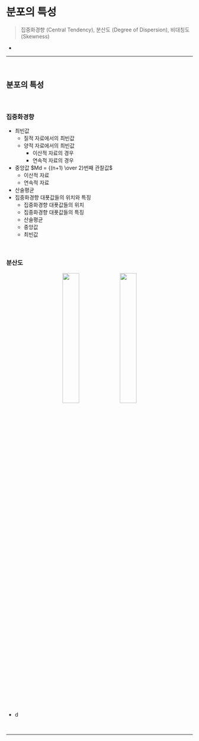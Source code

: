 # 분포의 특성
> 집중화경향 (Central Tendency), 분산도 (Degree of Dispersion), 비대칭도 (Skewness)
* 

<hr>
<br>

## 분포의 특성
#### 

<br>

### 집중화경향
* 최빈값
  * 질적 자료에서의 최빈값
  * 양적 자료에서의 최빈값
    * 이산적 자료의 경우
    * 연속적 자료의 경우
* 중앙값 $Md = {(n+1) \over 2}번째 관찰값$
  * 이산적 자료
  * 연속적 자료
* 산술평균
* 집중화경향 대푯값들의 위치와 특징
  * 집중화경향 대푯값들의 위치
  * 집중화경향 대푯값들의 특징
  * 산술평균
  * 중앙값
  * 최빈값

<br>

### 분산도

<div align="center">
  <img width="30%" src="https://github.com/PoSungKim/development_study/assets/37537227/8bfbce78-7c60-4318-a66b-aa62a465f50c">
  <img width="30%" src="https://github.com/PoSungKim/development_study/assets/37537227/9342f4f1-8e5c-4712-95e7-59a866622151">
</div>

* d

<br>
<hr>
<br>
